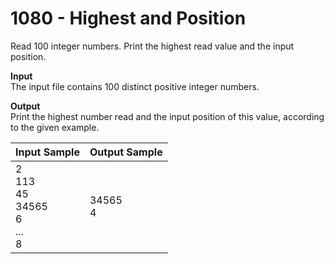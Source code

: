 # 1080 - Highest and Position

Read 100 integer numbers. Print the highest read value and the input position.

**Input**<br>
The input file contains 100 distinct positive integer numbers.

**Output**<br>
Print the highest number read and the input position of this value, according to the given example.

| Input Sample                                          | Output Sample |
|:------------------------------------------------------|:--------------|
| 2 <br> 113 <br> 45 <br> 34565 <br> 6 <br> ... <br> 8  | 34565 <br> 4  |